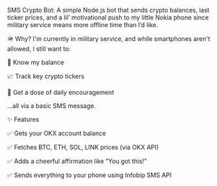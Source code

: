 SMS Crypto Bot: 
A simple Node.js bot that sends crypto balances, last ticker prices, and a lil’ motivational push to my little Nokia phone since military service means more offline time than I’d like.

🪖 Why?
I'm currently in military service, and while smartphones aren't allowed, I still want to:

💸 Know my balance

📈 Track key crypto tickers

💪 Get a dose of daily encouragement

...all via a basic SMS message.

✨ Features

✅ Gets your OKX account balance

✅ Fetches BTC, ETH, SOL, LINK prices (via OKX API)

✅ Adds a cheerful affirmation like “You got this!”

✅ Sends everything to your phone using Infobip SMS API
